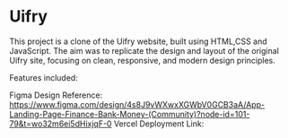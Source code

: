 # Uifry
This project is a clone of the Uifry website, built using HTML,CSS and JavaScript. The aim was to replicate the design and layout of the original Uifry site, focusing on clean, responsive, and modern design principles.

Features included:












Figma Design Reference: https://www.figma.com/design/4s8J9vWXwxXGWbV0GCB3aA/App-Landing-Page-Finance-Bank-Money-(Community)?node-id=101-79&t=wo32m6ei5dHixjqF-0
Vercel Deployment Link:
